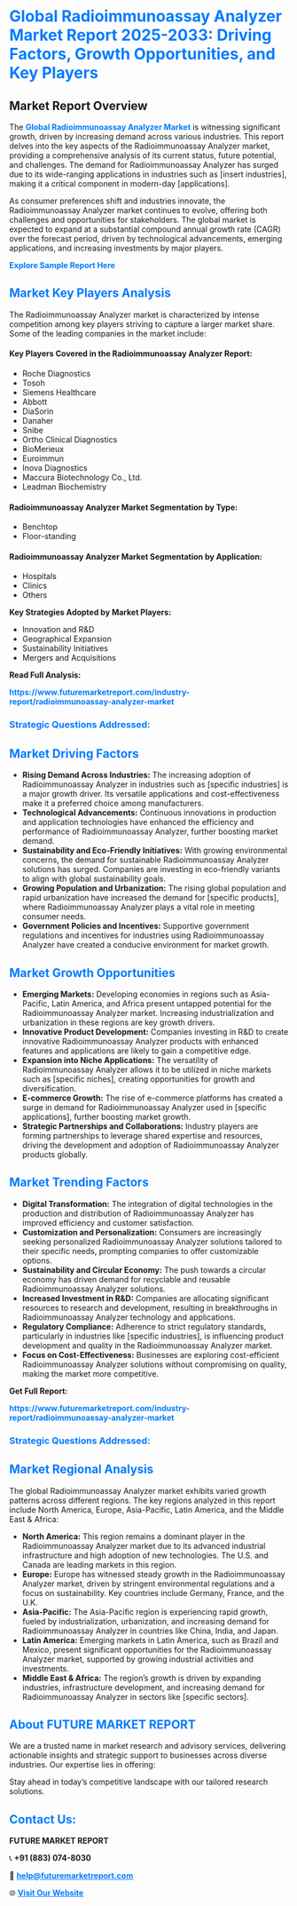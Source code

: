 <h1 style="color: #007BFF;">Global Radioimmunoassay Analyzer Market Report 2025-2033: Driving Factors, Growth Opportunities, and Key Players</h1>

<section id="overview">
<h2>Market Report Overview</h2>
<p>The <a href="https://www.futuremarketreport.com/industry-report/radioimmunoassay-analyzer-market" style="color: #007BFF; text-decoration: none;"><strong>Global Radioimmunoassay Analyzer Market</strong></a> is witnessing significant growth, driven by increasing demand across various industries. This report delves into the key aspects of the Radioimmunoassay Analyzer market, providing a comprehensive analysis of its current status, future potential, and challenges. The demand for Radioimmunoassay Analyzer has surged due to its wide-ranging applications in industries such as [insert industries], making it a critical component in modern-day [applications].</p>
<p>As consumer preferences shift and industries innovate, the Radioimmunoassay Analyzer market continues to evolve, offering both challenges and opportunities for stakeholders. The global market is expected to expand at a substantial compound annual growth rate (CAGR) over the forecast period, driven by technological advancements, emerging applications, and increasing investments by major players.</p>
</section>

<section id="overview">
<p><a href="https://www.futuremarketreport.com/request-sample/reportId=79598" style="color: #007BFF; text-decoration: none;"><strong>Explore Sample Report Here</strong></a></p>
</section>

<section id="key-players">
<h2 style="color: #007BFF;">Market Key Players Analysis</h2>
<p>The Radioimmunoassay Analyzer market is characterized by intense competition among key players striving to capture a larger market share. Some of the leading companies in the market include:</p>
<h4>Key Players Covered in the Radioimmunoassay Analyzer Report:</h4>
<ul><li>Roche Diagnostics</li><li>Tosoh</li><li>Siemens Healthcare</li><li>Abbott</li><li>DiaSorin</li><li>Danaher</li><li>Snibe</li><li>Ortho Clinical Diagnostics</li><li>BioMerieux</li><li>Euroimmun</li><li>Inova Diagnostics</li><li>Maccura Biotechnology Co., Ltd.</li><li>Leadman Biochemistry</li></ul>
<h4>Radioimmunoassay Analyzer Market Segmentation by Type:</h4>
<ul><li>Benchtop</li><li>Floor-standing</li></ul>

<h4>Radioimmunoassay Analyzer Market Segmentation by Application:</h4>
<ul><li>Hospitals</li><li>Clinics</li><li>Others</li></ul>
<p><strong>Key Strategies Adopted by Market Players:</strong></p>
<ul>
<li>Innovation and R&D</li>
<li>Geographical Expansion</li>
<li>Sustainability Initiatives</li>
<li>Mergers and Acquisitions</li>
</ul>
</section>

<section>
<p><strong>Read Full Analysis: </strong></p><a href="https://www.futuremarketreport.com/industry-report/radioimmunoassay-analyzer-market" style="color: #007BFF; text-decoration: none;"><strong>https://www.futuremarketreport.com/industry-report/radioimmunoassay-analyzer-market</strong></a>
<h3 style="color: #007BFF;">Strategic Questions Addressed:</h3>
</section>

<section id="driving-factors">
<h2 style="color: #007BFF;">Market Driving Factors</h2>
<ul>
<li><strong>Rising Demand Across Industries:</strong> The increasing adoption of Radioimmunoassay Analyzer in industries such as [specific industries] is a major growth driver. Its versatile applications and cost-effectiveness make it a preferred choice among manufacturers.</li>
<li><strong>Technological Advancements:</strong> Continuous innovations in production and application technologies have enhanced the efficiency and performance of Radioimmunoassay Analyzer, further boosting market demand.</li>
<li><strong>Sustainability and Eco-Friendly Initiatives:</strong> With growing environmental concerns, the demand for sustainable Radioimmunoassay Analyzer solutions has surged. Companies are investing in eco-friendly variants to align with global sustainability goals.</li>
<li><strong>Growing Population and Urbanization:</strong> The rising global population and rapid urbanization have increased the demand for [specific products], where Radioimmunoassay Analyzer plays a vital role in meeting consumer needs.</li>
<li><strong>Government Policies and Incentives:</strong> Supportive government regulations and incentives for industries using Radioimmunoassay Analyzer have created a conducive environment for market growth.</li>
</ul>
</section>

<section id="growth-opportunities">
<h2 style="color: #007BFF;">Market Growth Opportunities</h2>
<ul>
<li><strong>Emerging Markets:</strong> Developing economies in regions such as Asia-Pacific, Latin America, and Africa present untapped potential for the Radioimmunoassay Analyzer market. Increasing industrialization and urbanization in these regions are key growth drivers.</li>
<li><strong>Innovative Product Development:</strong> Companies investing in R&D to create innovative Radioimmunoassay Analyzer products with enhanced features and applications are likely to gain a competitive edge.</li>
<li><strong>Expansion into Niche Applications:</strong> The versatility of Radioimmunoassay Analyzer allows it to be utilized in niche markets such as [specific niches], creating opportunities for growth and diversification.</li>
<li><strong>E-commerce Growth:</strong> The rise of e-commerce platforms has created a surge in demand for Radioimmunoassay Analyzer used in [specific applications], further boosting market growth.</li>
<li><strong>Strategic Partnerships and Collaborations:</strong> Industry players are forming partnerships to leverage shared expertise and resources, driving the development and adoption of Radioimmunoassay Analyzer products globally.</li>
</ul>
</section>

<section id="trending-factors">
<h2 style="color: #007BFF;">Market Trending Factors</h2>
<ul>
<li><strong>Digital Transformation:</strong> The integration of digital technologies in the production and distribution of Radioimmunoassay Analyzer has improved efficiency and customer satisfaction.</li>
<li><strong>Customization and Personalization:</strong> Consumers are increasingly seeking personalized Radioimmunoassay Analyzer solutions tailored to their specific needs, prompting companies to offer customizable options.</li>
<li><strong>Sustainability and Circular Economy:</strong> The push towards a circular economy has driven demand for recyclable and reusable Radioimmunoassay Analyzer solutions.</li>
<li><strong>Increased Investment in R&D:</strong> Companies are allocating significant resources to research and development, resulting in breakthroughs in Radioimmunoassay Analyzer technology and applications.</li>
<li><strong>Regulatory Compliance:</strong> Adherence to strict regulatory standards, particularly in industries like [specific industries], is influencing product development and quality in the Radioimmunoassay Analyzer market.</li>
<li><strong>Focus on Cost-Effectiveness:</strong> Businesses are exploring cost-efficient Radioimmunoassay Analyzer solutions without compromising on quality, making the market more competitive.</li>
</ul>
</section>

<section>
<p><strong>Get Full Report: </strong></p><a href="https://www.futuremarketreport.com/industry-report/radioimmunoassay-analyzer-market" style="color: #007BFF; text-decoration: none;"><strong>https://www.futuremarketreport.com/industry-report/radioimmunoassay-analyzer-market</strong></a>
<h3 style="color: #007BFF;">Strategic Questions Addressed:</h3>
</section>


<section id="regional-analysis">
<h2 style="color: #007BFF;">Market Regional Analysis</h2>
<p>The global Radioimmunoassay Analyzer market exhibits varied growth patterns across different regions. The key regions analyzed in this report include North America, Europe, Asia-Pacific, Latin America, and the Middle East & Africa:</p>
<ul>
<li><strong>North America:</strong> This region remains a dominant player in the Radioimmunoassay Analyzer market due to its advanced industrial infrastructure and high adoption of new technologies. The U.S. and Canada are leading markets in this region.</li>
<li><strong>Europe:</strong> Europe has witnessed steady growth in the Radioimmunoassay Analyzer market, driven by stringent environmental regulations and a focus on sustainability. Key countries include Germany, France, and the U.K.</li>
<li><strong>Asia-Pacific:</strong> The Asia-Pacific region is experiencing rapid growth, fueled by industrialization, urbanization, and increasing demand for Radioimmunoassay Analyzer in countries like China, India, and Japan.</li>
<li><strong>Latin America:</strong> Emerging markets in Latin America, such as Brazil and Mexico, present significant opportunities for the Radioimmunoassay Analyzer market, supported by growing industrial activities and investments.</li>
<li><strong>Middle East & Africa:</strong> The region’s growth is driven by expanding industries, infrastructure development, and increasing demand for Radioimmunoassay Analyzer in sectors like [specific sectors].</li>
</ul>
</section>

<footer>
<h2 style="color: #007BFF;">About FUTURE MARKET REPORT</h2>
<p>We are a trusted name in market research and advisory services, delivering actionable insights and strategic support to businesses across diverse industries. Our expertise lies in offering:</p>

<p>Stay ahead in today’s competitive landscape with our tailored research solutions.</p>

<h2 style="color: #007BFF;">Contact Us:</h2>
<p><strong>FUTURE MARKET REPORT</strong></p>
<p>📞 <strong>+91 (883) 074-8030</strong></p>
<p>📧 <strong><a href="mailto:help@futuremarketreport.com" style="color: #007BFF;">help@futuremarketreport.com</a></strong></p>
<p>🌐 <strong><a href="https://www.futuremarketreport.com/" style="color: #007BFF;">Visit Our Website</a></strong></p>
</footer>